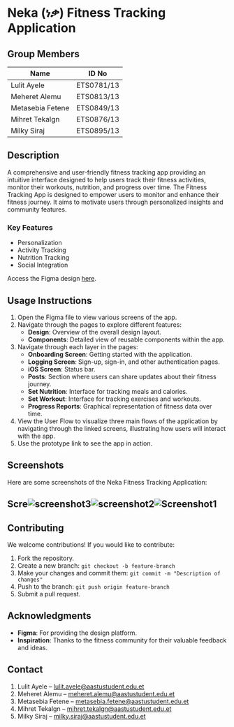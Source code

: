 # Neka (ነቃ) Fitness Tracking Application

## Group Members
| Name                  | ID No         |
|-----------------------|---------------|
| Lulit Ayele           | ETS0781/13    |
| Meheret Alemu        | ETS0813/13    |
| Metasebia Fetene     | ETS0849/13    |
| Mihret Tekalgn       | ETS0876/13    |
| Milky Siraj          | ETS0895/13    |

## Description
A comprehensive and user-friendly fitness tracking app providing an intuitive interface designed to help users track their fitness activities, monitor their workouts, nutrition, and progress over time. The Fitness Tracking App is designed to empower users to monitor and enhance their fitness journey. It aims to motivate users through personalized insights and community features.

### Key Features
- Personalization
- Activity Tracking
- Nutrition Tracking
- Social Integration

 Access the Figma design [here]( https://www.figma.com/design/jNDFvqII57zRm3dOuCL84s/Fitness-Tracking-App?node-id=0-1&t=Sp0oW8dWbXoTF9ih-0).

## Usage Instructions
1. Open the Figma file to view various screens of the app.
2. Navigate through the pages to explore different features:
   - **Design**: Overview of the overall design layout.
   - **Components**: Detailed view of reusable components within the app.
3. Navigate through each layer in the pages:
   - **Onboarding Screen**: Getting started with the application.
   - **Logging Screen**: Sign-up, sign-in, and other authentication pages.
   - **iOS Screen**: Status bar.
   - **Posts**: Section where users can share updates about their fitness journey.
   - **Set Nutrition**: Interface for tracking meals and calories.
   - **Set Workout**: Interface for tracking exercises and workouts.
   - **Progress Reports**: Graphical representation of fitness data over time.
4. View the User Flow to visualize three main flows of the application by navigating through the linked screens, illustrating how users will interact with the app.
5. Use the prototype link to see the app in action.

## Screenshots
Here are some screenshots of the Neka Fitness Tracking Application:
## Scre![screenshot3](https://github.com/user-attachments/assets/1794faf3-9778-4eaa-b642-2826bf26ba47)![screenshot2](https://github.com/user-attachments/assets/f904cfd1-8311-4230-8c21-86bf8a908f12)![Screenshot1](https://github.com/user-attachments/assets/ab2dfcdc-49cd-4c7a-8f46-ffe27a175427)
## Contributing
We welcome contributions! If you would like to contribute:
1. Fork the repository.
2. Create a new branch: `git checkout -b feature-branch`
3. Make your changes and commit them: `git commit -m "Description of changes"`
4. Push to the branch: `git push origin feature-branch`
5. Submit a pull request.

## Acknowledgments
- **Figma**: For providing the design platform.
- **Inspiration**: Thanks to the fitness community for their valuable feedback and ideas.

## Contact
1. Lulit Ayele – [lulit.ayele@aastustudent.edu.et](mailto:lulit.ayele@aastustudent.edu.et)
2. Meheret Alemu – [meheret.alemu@aastustudent.edu.et](mailto:meheret.alemu@aastustudent.edu.et)
3. Metasebia Fetene – [metasebia.fetene@aastustudent.edu.et](mailto:metasebia.fetene@aastustudent.edu.et)
4. Mihret Tekalgn – [mihret.tekalgn@aastustudent.edu.et](mailto:mihret.tekalgn@aastustudent.edu.et)
5. Milky Siraj – [milky.siraj@aastustudent.edu.et](mailto:milky.siraj@aastustudent.edu.et)


